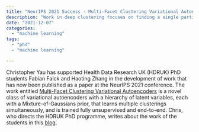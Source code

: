 ```yaml
---
title: "NeurIPS 2021 Success - Multi-Facet Clustering Variational Autoencoders"
description: "Work in deep clustering focuses on finding a single partition of data. However, high-dimensional data, such as images, typically feature multiple interesting characteristics one could cluster over. For example, images of objects against a background could be clustered over the shape of the object and separately by the colour of the background. In this paper, we introduce Multi-Facet Clustering Variational Autoencoders (MFCVAE), a novel class of variational autoencoders with a hierarchy of latent variables, each with a Mixture-of-Gaussians prior, that learns multiple clusterings simultaneously, and is trained fully unsupervised and end-to-end. MFCVAE uses a progressively-trained ladder architecture which leads to highly stable performance. We provide novel theoretical results for optimising the ELBO analytically with respect to the categorical variational posterior distribution, correcting earlier influential theoretical work. On image benchmarks, we demonstrate that our approach separates out and clusters over different aspects of the data in a disentangled manner. We also show other advantages of our model: the compositionality of its latent space and that it provides controlled generation of samples."
date: "2021-12-07"
categories:
  - "machine learning"
tags:
  - "phd"
  - "machine learning"

---
```


Christopher Yau has supported Health Data Research UK (HDRUK) PhD students Fabian Falck and Haoting Zhang in the development of work that has now been published as a paper at the NeurIPS 2021 conference. The work entitled [Multi-Facet Clustering Variational Autoencoders](https://proceedings.neurips.cc/paper/2021/hash/48cb136b65a69e8c2aa22913a0d91b2f-Abstract.html) is a novel class of variational autoencoders with a hierarchy of latent variables, each with a Mixture-of-Gaussians prior, that learns multiple clusterings simultaneously, and is trained fully unsupervised and end-to-end. Chris, who directs the HDRUK PhD programme, writes about the work of the students in this [blog](https://www.hdruk.ac.uk/news/the-different-facets-of-data/).
